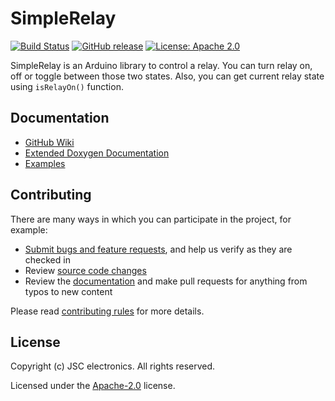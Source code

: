 # SimpleRelay
[![Build Status](https://travis-ci.com/JSC-electronics/SimpleRelay.svg?branch=master)](https://travis-ci.com/JSC-electronics/SimpleRelay)
[![GitHub release](https://img.shields.io/github/release/JSC-electronics/SimpleRelay.svg?maxAge=3600)](https://github.com/JSC-electronics/SimpleRelay/releases)
[![License: Apache 2.0](https://img.shields.io/badge/license-Apache--2.0-green.svg)](https://github.com/JSC-electronics/SimpleRelay/blob/master/LICENSE)

SimpleRelay is an Arduino library to control a relay. You can turn relay on, off or toggle between those two states. Also, you can get current relay state using `isRelayOn()` function.

## Documentation
- [GitHub Wiki][simple-relay-wiki]
- [Extended Doxygen Documentation][simple-relay-doxygen]
- [Examples](examples)

## Contributing
There are many ways in which you can participate in the project, for example:

* [Submit bugs and feature requests](https://github.com/JSC-electronics/SimpleRelay/issues), and help us verify as they are checked in
* Review [source code changes](https://github.com/JSC-electronics/SimpleRelay/pulls)
* Review the [documentation](https://github.com/JSC-electronics/SimpleRelay/wiki) and make pull requests for anything from typos to new content

Please read [contributing rules](CONTRIBUTING.md) for more details.

## License

Copyright (c) JSC electronics. All rights reserved.

Licensed under the [Apache-2.0](LICENSE) license.

[//]: # (Used references)
[simple-relay-wiki]: https://github.com/JSC-electronics/SimpleRelay/wiki
[simple-relay-doxygen]: https://jsc-electronics.github.io/SimpleRelay